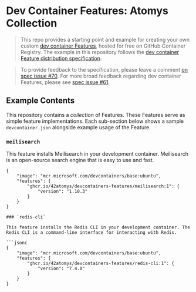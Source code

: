 # Dev Container Features: Atomys Collection

> This repo provides a starting point and example for creating your own custom [dev container Features](https://containers.dev/implementors/features/), hosted for free on GitHub Container Registry. The example in this repository follows the [dev container Feature distribution specification](https://containers.dev/implementors/features-distribution/).

> To provide feedback to the specification, please leave a comment [on spec issue #70](https://github.com/devcontainers/spec/issues/70). For more broad feedback regarding dev container Features, please see [spec issue #61](https://github.com/devcontainers/spec/issues/61).

## Example Contents

This repository contains a _collection_ of Features. These Features serve as simple feature implementations. Each sub-section below shows a sample `devcontainer.json` alongside example usage of the Feature.

### `meilisearch`

This feature installs Meilisearch in your development container. Meilisearch is an open-source search engine that is easy to use and fast.

```jsonc
{
    "image": "mcr.microsoft.com/devcontainers/base:ubuntu",
    "features": {
        "ghcr.io/42atomys/devcontainers-features/meilisearch:1": {
            "version": "1.10.3"
        }
    }
}

### `redis-cli`

This feature installs the Redis CLI in your development container. The Redis CLI is a command-line interface for interacting with Redis.

```jsonc
{
    "image": "mcr.microsoft.com/devcontainers/base:ubuntu",
    "features": {
        "ghcr.io/42atomys/devcontainers-features/redis-cli:1": {
            "version": "7.4.0"
        }
    }
}
```
